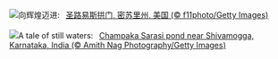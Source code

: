 ![](https://www.bing.com/th?id=OHR.StLouisArch_ZH-CN0442955735_UHD.jpg&w=1000)向辉煌迈进:&nbsp;&ensp;[圣路易斯拱门, 密苏里州, 美国 (© f11photo/Getty Images)](https://www.bing.com/th?id=OHR.StLouisArch_ZH-CN0442955735_UHD.jpg)
<br><br/>
![](https://www.bing.com/th?id=OHR.ChampakaSarasi_EN-US0671131929_UHD.jpg&w=1000)A tale of still waters:&nbsp;&ensp;[Champaka Sarasi pond near Shivamogga, Karnataka, India (© Amith Nag Photography/Getty Images)](https://www.bing.com/th?id=OHR.ChampakaSarasi_EN-US0671131929_UHD.jpg)
<br><br/>
